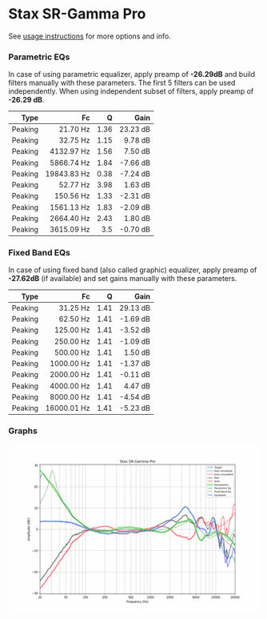 # Stax SR-Gamma Pro
See [usage instructions](https://github.com/jaakkopasanen/AutoEq#usage) for more options and info.

### Parametric EQs
In case of using parametric equalizer, apply preamp of **-26.29dB** and build filters manually
with these parameters. The first 5 filters can be used independently.
When using independent subset of filters, apply preamp of **-26.29 dB**.

| Type    | Fc          |    Q | Gain     |
|--------:|------------:|-----:|---------:|
| Peaking | 21.70 Hz    | 1.36 | 23.23 dB |
| Peaking | 32.75 Hz    | 1.15 | 9.78 dB  |
| Peaking | 4132.97 Hz  | 1.56 | 7.50 dB  |
| Peaking | 5866.74 Hz  | 1.84 | -7.66 dB |
| Peaking | 19843.83 Hz | 0.38 | -7.24 dB |
| Peaking | 52.77 Hz    | 3.98 | 1.63 dB  |
| Peaking | 150.56 Hz   | 1.33 | -2.31 dB |
| Peaking | 1561.13 Hz  | 1.83 | -2.09 dB |
| Peaking | 2664.40 Hz  | 2.43 | 1.80 dB  |
| Peaking | 3615.09 Hz  | 3.5  | -0.70 dB |

### Fixed Band EQs
In case of using fixed band (also called graphic) equalizer, apply preamp of **-27.62dB**
(if available) and set gains manually with these parameters.

| Type    | Fc          |    Q | Gain     |
|--------:|------------:|-----:|---------:|
| Peaking | 31.25 Hz    | 1.41 | 29.13 dB |
| Peaking | 62.50 Hz    | 1.41 | -1.69 dB |
| Peaking | 125.00 Hz   | 1.41 | -3.52 dB |
| Peaking | 250.00 Hz   | 1.41 | -1.09 dB |
| Peaking | 500.00 Hz   | 1.41 | 1.50 dB  |
| Peaking | 1000.00 Hz  | 1.41 | -1.37 dB |
| Peaking | 2000.00 Hz  | 1.41 | -0.11 dB |
| Peaking | 4000.00 Hz  | 1.41 | 4.47 dB  |
| Peaking | 8000.00 Hz  | 1.41 | -4.54 dB |
| Peaking | 16000.01 Hz | 1.41 | -5.23 dB |

### Graphs
![](./Stax%20SR-Gamma%20Pro.png)